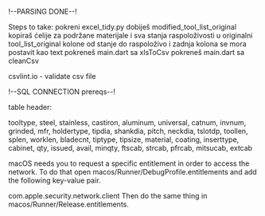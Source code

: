 !--PARSING DONE--!


Steps to take: 
pokreni excel_tidy.py
dobiješ modified_tool_list_original
kopiraš ćelije za podržane materijale i sva stanja raspoloživosti u originalni tool_list_original
kolone od stanje do raspoloživo i zadnja kolona se mora postavit kao text
pokreneš main.dart sa xlsToCsv
pokreneš main.dart sa cleanCsv

csvlint.io - validate csv file

!--SQL CONNECTION prereqs--!

table header:

tooltype, steel, stainless, castiron, aluminum, universal, catnum, invnum, grinded, mfr, holdertype, tipdia, shankdia, pitch, neckdia, tslotdp, toollen, splen, worklen, bladecnt, tiptype, tipsize, material, coating, inserttype, cabinet, qty, issued, avail, minqty, ftscab, strcab, pfrcab, mitsucab, extcab

macOS needs you to request a specific entitlement in order to access the network. To do that open macos/Runner/DebugProfile.entitlements and add the following key-value pair.

<key>com.apple.security.network.client</key>
<true/>
Then do the same thing in macos/Runner/Release.entitlements.